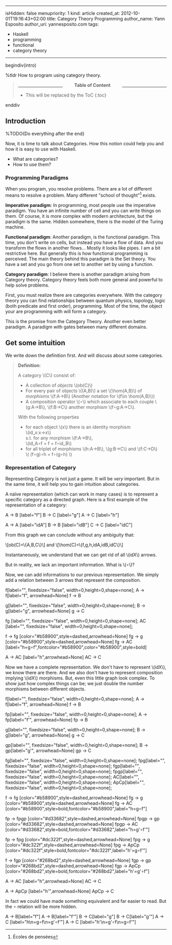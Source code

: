 -----
isHidden:       false
menupriority:   1
kind:           article
created_at:     2012-10-01T19:16:43+02:00
title: Category Theory Programming
author_name: Yann Esposito
author_uri: yannesposito.com
tags:
  - Haskell
  - programming
  - functional
  - category theory
-----

begindiv(intro)

%tldr How to program using category theory.

> <center><hr style="width:30%;float:left;border-color:#CCCCD0;margin-top:1em"/><span class="sc"><b>Table of Content</b></span><hr style="width:30%;float:right;border-color:#CCCCD0;margin-top:1em"/></center>
> 
> * This will be replaced by the ToC
> {:toc}
>

enddiv

## Introduction

%TODO{Do everything after the end}

Now, it is time to talk about Categories.
How this notion could help you and how it is easy to use with Haskell.

- What are categories?
- How to use them?

### Programming Paradigms

When you program, you resolve problems.
There are a lot of different means to resolve a problem.
Many different "school of thought"[^school] exists.

[^school]: Écoles de pensées

**Imperative paradigm**:
In programming, most people use the imperative paradigm.
You have an infinite number of cell and you can write things on them.
Of course, it is more complex with modern architecture, but the paradigm is the same.
Hidden somewhere, there is the model of the Turing machine.

**Functional paradigm**:
Another paradigm, is the functional paradigm.
This time, you don't write on cells, but instead you have a flow of data.
And you transform the flows in another flows... Mostly it looks like pipes.
I am a bit restrictive here. But generally this is how functional programming is perceived.
The main theory behind this paradigm is the Set theory.
You have a set and you go from one set to another set by using a function.

**Category paradigm**:
I believe there is another paradigm arising from Category theory.
Category theory feels both more general and powerful to help solve problems.

First, you must realize there are categories everywhere.
With the category theory you can find relationships between quantum physics,
topology, logic (both predicate and first order), programming.
Most of the time, the object your are programming with will form a category.

This is the promise from the Category Theory.
Another even better paradigm.
A paradigm with gates between many different domains.

## Get some intuition

We write down the definition first.
And will discuss about some categories.

<div style="display:none">
\\( \newcommand{\hom}{\mathrm{hom}} \\)
</div>

 > **Definition**:
 >
 > A category \\(C\\) consist of:
 >
 > - A collection of _objects_ \\(ob(C)\\)
 > - For every pair of objects \\((A,B)\\) a set \\(\hom(A,B)\\)
 >   of _morphisms_ \\(f:A→B\\) (Another notation for \\(f\in \hom(A,B)\\))
 > - A composition operator \\(∘\\)
 >   which associate to each couple \\(g:A→B\\), \\(f:B→C\\) another morphism \\(f∘g:A→C\\).
 >
 > With the following properties
 >
 > - for each object \\(x\\) there is an identity morphism  
 >   \\(id_x:x→x\\)  
 >   s.t. for any morphism \\(f:A->B\\),  
 >   \\(id_A∘f = f = f∘id_B\\)
 > - for all triplet of morphisms \\(h:A->B\\), \\(g:B->C\\) and \\(f:C->D\\)  
 >   \\( (f∘g)∘h = f∘(g∘h) \\)

### Representation of Category

Representing Category is not just a game.
It will be _very_ important.
But in the same time, it will help you to gain intuition about categories.

A naïve representation (which can work in many cases) is to represent
a specific category as a directed graph.
Here is a first example of the representation of a category:

<graph title="First Naïve Category Representation">

A -> B [label="f"]
B -> C [label="g"]
A -> C [label="h"]

A -> A [label="idA"]
B -> B [label="idB"]
C -> C [label="idC"]

</graph>

From this graph we can conclude without any ambiguity that:

\\[ob(C)=\\{A,B,C\\}\\]
and
\\[\hom(C)=\\{f,g,h,idA,idB,idC\\}\\]

Instantaneously, we understand that we can get rid of all \\(idX\\) arrows.

But in reality, we lack an important information.
What is \\(∘\\)?

Now, we can add informations to our previous representation.
We simply add a relation between 3 arrows that represent the composition.

<graph title="Naïve Category Representation">

f[label="", fixedsize="false", width=0,height=0,shape=none];
A -> f[label="f", arrowhead=None]
f -> B

g[label="", fixedsize="false", width=0,height=0,shape=none];
B -> g[label="g", arrowhead=None]
g -> C

fg      [label="", fixedsize="false", width=0,height=0,shape=none];
AC      [label="", fixedsize="false", width=0,height=0,shape=none];

f -> fg  [color="#b58900",style=dashed,arrowhead=None]
fg -> g  [color="#b58900",style=dashed,arrowhead=None]
fg -> AC [label="h=g∘f",fontcolor="#b58900",color="#b58900",style=bold]

A -> AC [label="h",arrowhead=None]
AC -> C

</graph>

Now we have a complete representation.
We don't have to represent \\(idX\\), we know there are there.
And we also don't have to represent composition implying \\(idX\\) morphisms.
But, even this little graph look complex.
To show just how complex things can be;
we just double the number morphisms between different objects.

<graph title="Naïve Category Representation Mess">

f[label="", fixedsize="false", width=0,height=0,shape=none];
A -> f[label="f", arrowhead=None]
f -> B

fp[label="", fixedsize="false", width=0,height=0,shape=none];
A -> fp[label="f'", arrowhead=None]
fp -> B

g[label="", fixedsize="false", width=0,height=0,shape=none];
B -> g[label="g", arrowhead=None]
g -> C

gp[label="", fixedsize="false", width=0,height=0,shape=none];
B -> gp[label="g'", arrowhead=None]
gp -> C

fg[label="", fixedsize="false", width=0,height=0,shape=none];
fpg[label="", fixedsize="false", width=0,height=0,shape=none];
fgp[label="", fixedsize="false", width=0,height=0,shape=none];
fpgp[label="", fixedsize="false", width=0,height=0,shape=none];
AC[label="", fixedsize="false", width=0,height=0,shape=none];
ApCp[label="", fixedsize="false", width=0,height=0,shape=none];

f -> fg  [color="#b58900",style=dashed,arrowhead=None]
fg -> g  [color="#b58900",style=dashed,arrowhead=None]
fg -> AC [color="#b58900",style=bold,fontcolor="#b58900",label="h=g∘f"]

fp -> fpgp [color="#d33682",style=dashed,arrowhead=None]
fpgp -> gp [color="#d33682",style=dashed,arrowhead=None]
fpgp -> AC [color="#d33682",style=bold,fontcolor="#d33682",label="h=g'∘f'"]

fp -> fpg   [color="#dc322f",style=dashed,arrowhead=None]
fpg -> g    [color="#dc322f",style=dashed,arrowhead=None]
fpg -> ApCp [color="#dc322f",style=bold,fontcolor="#dc322f",label="h'=g∘f'"]

f -> fgp    [color="#268bd2",style=dashed,arrowhead=None]
fgp -> gp   [color="#268bd2",style=dashed,arrowhead=None]
fgp -> ApCp [color="#268bd2",style=bold,fontcolor="#268bd2",label="h'=g'∘f"]

A -> AC [label="h",arrowhead=None]
AC -> C

A -> ApCp [label="h'",arrowhead=None]
ApCp -> C

</graph>

In fact we could have made something equivalent and far easier to read.
But the ∘ relation will be more hidden.

<graph title="Less Graphic Category Representation">

A -> B[label="f"]
A -> B[label="f'"]
B -> C[label="g"]
B -> C[label="g'"]
A -> C [label="h\n=g∘f\n=g'∘f'"]
A -> C [label="h'\n=g'∘f\n=g∘f'"]

</graph>
